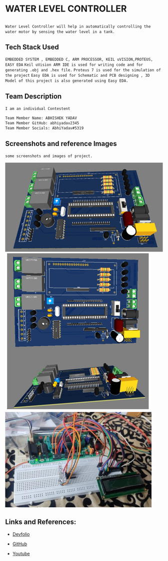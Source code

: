 # WATER LEVEL CONTROLLER

## 

`` Water Level Controller will help in automatically controlling the water motor by sensing the water level in a tank. ``

## Tech Stack Used

``EMBEDDED SYSTEM , EMBEDDED C, ARM PROCESSOR, KEIL uVISION,PROTEUS, EASY EDA``
``Keil uVision ARM IDE is used for writing code and for generating .obj and .hex file.``
``Proteus 7 is used for the simulation of the project``
``Easy EDA is used for Schematic and PCB designing , 3D Model of this project is also generated using Easy EDA.``

## Team Description

``I am an individual Contestent ``

```
Team Member Name: ABHISHEK YADAV
Team Member GitHub: abhiyadav2345
Team Member Socials: AbhiYadav#5319
```


## Screenshots and reference Images

``some screenshots and images of project.``

![image](https://github.com/abhiyadav2345/WATER_LEVEL_CONTROLLER/blob/master/images/3D%20Model.PNG) 
![image](https://github.com/abhiyadav2345/WATER_LEVEL_CONTROLLER/blob/master/images/Real%203d.png) 
![image](https://github.com/abhiyadav2345/WATER_LEVEL_CONTROLLER/blob/master/images/real%20img.png)

## Links and References: 

- [Devfolio](https://devfolio.co/@Abhiyadav2345)

- [GitHub](https://github.com/abhiyadav2345)

- [Youtube](your_demo_video_link_here)
